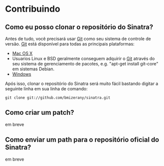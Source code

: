 Contribuindo
============

Como eu posso clonar o repositório do Sinatra?
---------------------------------------

Antes de tudo, você precisará usar [Git][git] como seu sistema de controle de versão. [Git][git] está disponível para todas as principais plataformas:
* [Mac OS X][git_osx]
* Usuarios Linux e BSD geralmente conseguem adquirir o [Git][git] através do seu sistema de gerenciamento de pacotes, e.g. "apt-get install git-core" em sistemas Debian.
* [Windows][git_win]

Após isso, clonar o repositório do Sinatra será muito fácil bastando digitar a seguinte linha em sua linha de comando:

    git clone git://github.com/bmizerany/sinatra.git

[git]: http://git.or.cz
[git_win]: http://code.google.com/p/msysgit/
[git_osx]: http://code.google.com/p/git-osx-installer/

Como criar um patch?
----------------------
em breve


Como enviar um path para o repositório oficial do Sinatra?
------------------------------------------------
em breve

